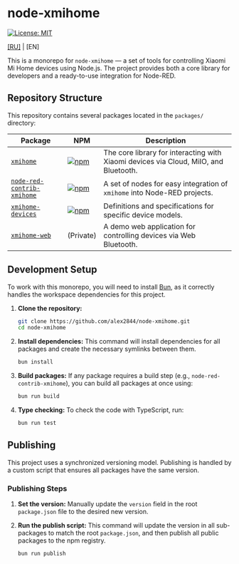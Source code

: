 # node-xmihome

[![License: MIT](https://img.shields.io/badge/License-MIT-yellow.svg)](https://opensource.org/licenses/MIT)

[[RU]](./ru/README.md) | [EN]

This is a monorepo for `node-xmihome` — a set of tools for controlling
Xiaomi Mi Home devices using Node.js. The project provides both a core
library for developers and a ready-to-use integration for Node-RED.

## Repository Structure

This repository contains several packages located in the `packages/` directory:

| Package | NPM | Description |
| --- | --- | --- |
| [`xmihome`](../packages/node/) | [![npm](https://img.shields.io/npm/v/xmihome.svg)](https://www.npmjs.com/package/xmihome) | The core library for interacting with Xiaomi devices via Cloud, MiIO, and Bluetooth. |
| [`node-red-contrib-xmihome`](../packages/node-red/) | [![npm](https://img.shields.io/npm/v/node-red-contrib-xmihome.svg)](https://www.npmjs.com/package/node-red-contrib-xmihome) | A set of nodes for easy integration of `xmihome` into Node-RED projects. |
| [`xmihome-devices`](../packages/devices/) | [![npm](https://img.shields.io/npm/v/xmihome-devices.svg)](https://www.npmjs.com/package/xmihome-devices) | Definitions and specifications for specific device models. |
| [`xmihome-web`](../packages/web/) | (Private) | A demo web application for controlling devices via Web Bluetooth. |

## Development Setup

To work with this monorepo, you will need to install [Bun](https://bun.sh/),
as it correctly handles the workspace dependencies for this project.

1. **Clone the repository:**

    ```bash
    git clone https://github.com/alex2844/node-xmihome.git
    cd node-xmihome
    ```

2. **Install dependencies:**
    This command will install dependencies for all packages and create the necessary symlinks between them.

    ```bash
    bun install
    ```

3. **Build packages:**
    If any package requires a build step (e.g., `node-red-contrib-xmihome`), you can build all packages at once using:

    ```bash
    bun run build
    ```

4. **Type checking:**
    To check the code with TypeScript, run:

    ```bash
    bun run test
    ```

## Publishing

This project uses a synchronized versioning model.
Publishing is handled by a custom script
that ensures all packages have the same version.

### Publishing Steps

1. **Set the version:**
    Manually update the `version` field in the root
    `package.json` file to the desired new version.

2. **Run the publish script:**
    This command will update the version in all sub-packages to match
    the root `package.json`, and then publish all public packages to the npm registry.

    ```bash
    bun run publish
    ```

